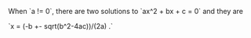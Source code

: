 When \`a != 0\`, there are two solutions to \`ax\^2 + bx + c = 0\` and
they are

\`x = (-b +- sqrt(b\^2-4ac))/(2a) .\`
